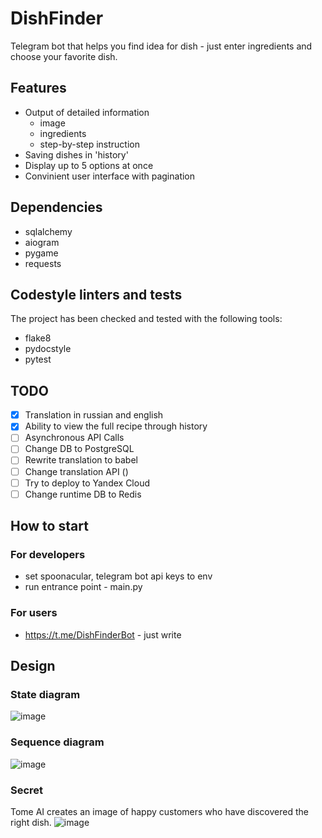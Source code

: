 # DishFinder

Telegram bot that helps you find idea for dish - just enter ingredients and choose your favorite dish.
## Features

- Output of detailed information
	- image
	- ingredients
	- step-by-step instruction
- Saving dishes in 'history'
- Display up to 5 options at once
- Convinient user interface with pagination 
## Dependencies

- sqlalchemy 
- aiogram
- pygame
- requests
## Codestyle linters and tests 

The project has been checked and tested with the following tools:
- flake8
- pydocstyle
- pytest

## TODO
- [X] Translation in russian and english
- [X] Ability to view the full recipe through history
- [ ] Asynchronous API Calls
- [ ] Change DB to PostgreSQL
- [ ] Rewrite translation to babel
- [ ] Change translation API ()
- [ ] Try to deploy to Yandex Cloud
- [ ] Change runtime DB to Redis
## How to start

### For developers
- set spoonacular, telegram bot api keys to env
- run entrance point - main.py
### For users
- https://t.me/DishFinderBot - just write
## Design

### State diagram 
![image](https://github.com/kopollo/DishFinder/assets/114457052/75441119-33a6-4422-8ac3-a64fa07320d7)

### Sequence diagram 
![image](https://github.com/kopollo/DishFinder/assets/114457052/3e4af554-4076-465e-ba8d-3cdfa182ccb4)

### Secret
Tome AI creates an image of happy customers who have discovered the right dish.
![image](https://user-images.githubusercontent.com/114457052/234189745-d808c5be-43c3-4af1-a2ab-e9fb015bdd34.png)



